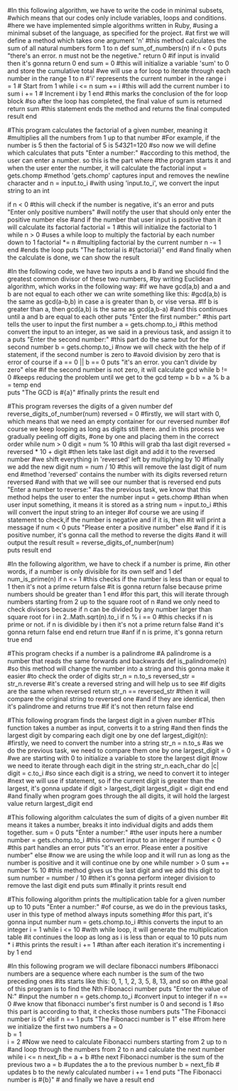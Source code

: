 #In this following algorithm, we have to write the code in minimal subsets,
#which means that our codes only include variables, loops and conditions.
#here we have implemented simple algorithms written in Ruby, 
#using a minimal subset of the language, as specified for the project. 
#at first we will define a method which takes one argument 'n'
#this method calculates the sum of all natural numbers form 1 to n
def sum_of_numbers(n)
   if n < 0
      puts "there's an error. n must not be the negetive."
      return 0  #if input is invalid then it's gonna return 0
   end
   sum = 0 #this will initialize a variable 'sum' to 0 and store the cumulative total
#we will use a for loop to iterate through each number in the range 1 to n
#'i' represents the current number in the range
   i = 1  # Start from 1
   while i <= n
      sum += i #this will add the current number i to sum
      i += 1  # Increment i by 1
   end #this marks the conclusion of the for loop block
#so after the loop has completed, the final value of sum is returned
   return sum #this statement ends the method and returns the final computed result
end





#This program calculates the factorial of a given number, meaning it
#multiplies all the numbers from 1 up to that number
#For example, if the number is 5 then the factorial of 5 is 5*4*3*2*1=120
#so now we will define which calculates that
puts "Enter a number:" #according to this method, the user can enter a number. so this is the part where 
                       #the program starts it and when the user enter the number, it will calculate the factorial
input = gets.chomp  #method 'gets.chomp' captures input and removes the newline character and 
n = input.to_i       #with using 'input.to_i', we convert the input string to an int

if n < 0                               #this will check if the number is negative, it's an error and
   puts "Enter only positive numbers"  #will notify the user that should only enter the positive number
else       #and if the number that user input is positive than it will calculate its factorial
   factorial = 1  #this will initialize the factorial to 1
   while n > 0    #uses a while loop to multiply the factorial by each number down to 1
      factorial *= n  #multipling factorial by the current number
      n -= 1  
   end    #ends the loop
   puts "The factorial is #{factorial}" 
end   #and finally when the calculate is done, we can show the result




#In the following code, we have two inputs a and b
#and we should find the greatest common divisor of these two numbers,
#by writing Euclidean algorithm, which works in the following way:
#if we have gcd(a,b) and a and b are not equal to each other we can write something like this:
#gcd(a,b) is the same as gcd(a-b,b) in case a is greater than b, or vise versa.
#If b is greater than a, then gcd(a,b) is the same as gcd(a,b-a)
#and this continues until a and b are equal to each other
puts "Enter the first number:" #this part tells the user to input the first number
a = gets.chomp.to_i #this method convert the input to an integer, as we said in a previous task, and assign it to a
puts "Enter the second number:" #this part do the same but for the second number
b = gets.chomp.to_i
#now we will check with the help of if statement, if the second number is zero to 
#avoid division by zero that is error of course
if a == 0 || b == 0
   puts "it's an error. you can't divide by zero"
else #if the second number is not zero, it will calculate gcd
   while b != 0 #keeps reducing the problem until we get to the gcd
      temp = b
      b = a % b
      a = temp
   end  
   puts "The GCD is #{a}" #finally prints the result
end




#This program reverses the digits of a given number
def reverse_digits_of_number(num)
   reversed = 0 #firstly, we will start with 0, which means that we need an empty container for our reversed number
#of course we keep looping as long as digits still there. and in this process we gradually peeling off digits,
#one by one and placing them in the correct order
   while num > 0 
     digit = num % 10  #this will grab tha last digit 
     reversed = reversed * 10 + digit #then lets take last digit and add it to the reversed number
                                      #we shift everything in 'reversed' left by multiplying by 10
                                      #finally we add the new digit
     num = num / 10 #this will remove the last digit of num
   end
#method 'reversed' contains the number with its digits reversed 
   return reversed  #and with that we will see our number that is reversed
end
puts "Enter a number to reverse:" #as the previous task, we know that this method helps the user to enter the number
input = gets.chomp  #than when user input something, it means it is stored as a string
num = input.to_i  #this will convert the input string to an integer
#of course we are using if statement to check,if the number is negative and if it is, then 
#it will print a message
if num < 0
   puts "Please enter a positive number"
else #and if it is positive number, it's gonna call the method to reverse the digits 
     #and it will output the result
   result = reverse_digits_of_number(num)  
   puts result
end


#In the following algorithm, we have to check if a number is prime,
#in other words, if a number is only divisible for its own self and 1
def num_is_prime(n) 
   if n <= 1 #this checks if the number is less than or equal to 1 then it's not a prime
     return false #it is gonna return false because prime numbers should be greater than 1
   end
#for this part, this will iterate through numbers starting from 2 up to the square root of n
#and we only need to check divisors because if n can be divided by any number larger than square root
   for i in 2..Math.sqrt(n).to_i
      if n % i == 0 #this checks if n is prime or not. if n is dividible by i then it's not a prime
        return false #and it's gonna return false
      end
   end
   return true #anf if n is prime, it's gonna return true
end




#This program checks if a number is a palindrome
#A palindrome is a number that reads the same forwards and backwards
def is_palindrome(n) 
#so this method will change the number into a string and this gonna make it easier 
#to check the order of digits
   str_n = n.to_s
   reversed_str = str_n.reverse #it's create a reversed string and will help us to see
                              #if digits are the same when reversed
   return str_n == reversed_str #then it will compare the original string to reversed one
                              #and if they are identical, then it's palindrome and returns true
                              #if it's not then return false
end





#This following program finds the largest digit in a given number
#This function takes a number as input, converts it to a string
#and then finds the largest digit by comparing each digit one by one
def largest_digit(n): #firstly, we need to convert the number into a string
    str_n = n.to_s   #as we do the previous task, we need to compare them one by one
    largest_digit = 0  #we are starting with 0 to initialize a variable to store the largest digit
#now we need to iterate through each digit in the string
  str_n.each_char do |c| 
    digit = c.to_i #so since each digit is a string, we need to convert it to integer
#next we will use if statement, so if the current digit is greater than the largest, it's gonna update
    if digit > largest_digit
      largest_digit = digit
    end
  end
#and finally when program goes through the all digits, it will hold the largest value
  return largest_digit
end






#This following algorithm calculates the sum of digits of a given number
#it means it takes a number, breaks it into individual digits and adds them together.
sum = 0
puts "Enter a number:" #the user inputs here a number
number = gets.chomp.to_i #this convert input to an integer
if number < 0 #this part handles an error
   puts "it's an error. Please enter a positive number"
else
#now we are using the while loop and it will run as long as the number is positive and it will continue one by one
   while number > 0 
     sum += number % 10  #this method gives us the last digit and we add this digit to sum
     number = number / 10  #then it's gonna perform integer division to remove the last digit
   end
   puts sum #finally it prints result
end





#This following algorithm prints the multiplication table for a given number up to 10
puts "Enter a number:"  #of course, as we do in the previous tasks, user in this type of method always inputs something
                        #for this part, it's gonna input number
num = gets.chomp.to_i  #this converts the input to an integer
i = 1
while i <= 10  #with while loop, it will generate the multiplication table
               #it continues the loop as long as i is less than or equal to 10
   puts num * i  #this prints the result
   i += 1  #than after each iteration it's incrementing i by 1 
end  






#In this following program we will declare fibonacci numbers
#fibonacci numbers are a sequence where each number is the sum of the two preceding ones
#its starts like this: 0, 1, 1, 2, 3, 5, 8, 13, and so on
#the goal of this program is to find the Nth Fibonacci number
puts "Enter the value of N:" #input the number
n = gets.chomp.to_i #convert input to integer
if n == 0   #we know that fibonacci number's first number is 0 and second is 1
            #so this part is according to that, it checks those numbers
  puts "The Fibonacci number is 0"
elsif n == 1
  puts "The Fibonacci number is 1"
else
#from here we initialize the first two numbers
  a = 0  
  b = 1  
  i = 2
#Now we need to calculate Fibonacci numbers starting from 2 up to n
#and loop through the numbers from 2 to n and calculate the next number
  while i <= n
    next_fib = a + b #the next Fibonacci number is the sum of the previous two
    a = b    #updates the a to the previous number
    b = next_fib  # updates b to the newly calculated number
    i += 1
  end
  puts "The Fibonacci number is #{b}" # and finally we have a result
end


